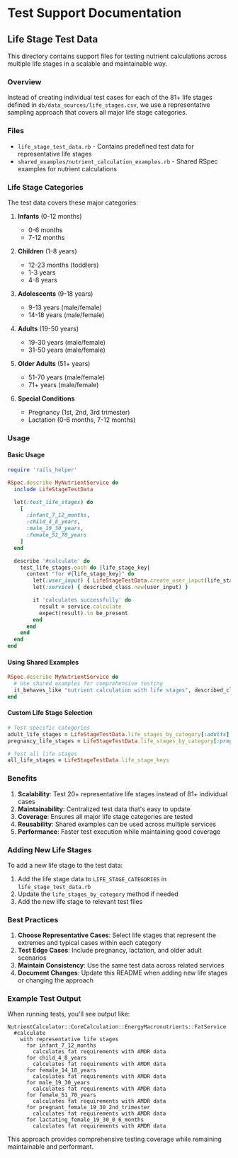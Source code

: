 # Test Support Documentation

## Life Stage Test Data

This directory contains support files for testing nutrient calculations across multiple life stages in a scalable and maintainable way.

### Overview

Instead of creating individual test cases for each of the 81+ life stages defined in `db/data_sources/life_stages.csv`, we use a representative sampling approach that covers all major life stage categories.

### Files

- `life_stage_test_data.rb` - Contains predefined test data for representative life stages
- `shared_examples/nutrient_calculation_examples.rb` - Shared RSpec examples for nutrient calculations

### Life Stage Categories

The test data covers these major categories:

1. **Infants** (0-12 months)
   - 0-6 months
   - 7-12 months

2. **Children** (1-8 years)
   - 12-23 months (toddlers)
   - 1-3 years
   - 4-8 years

3. **Adolescents** (9-18 years)
   - 9-13 years (male/female)
   - 14-18 years (male/female)

4. **Adults** (19-50 years)
   - 19-30 years (male/female)
   - 31-50 years (male/female)

5. **Older Adults** (51+ years)
   - 51-70 years (male/female)
   - 71+ years (male/female)

6. **Special Conditions**
   - Pregnancy (1st, 2nd, 3rd trimester)
   - Lactation (0-6 months, 7-12 months)

### Usage

#### Basic Usage

```ruby
require 'rails_helper'

RSpec.describe MyNutrientService do
  include LifeStageTestData

  let(:test_life_stages) do
    [
      :infant_7_12_months,
      :child_4_8_years,
      :male_19_30_years,
      :female_51_70_years
    ]
  end

  describe '#calculate' do
    test_life_stages.each do |life_stage_key|
      context "for #{life_stage_key}" do
        let(:user_input) { LifeStageTestData.create_user_input(life_stage_key) }
        let(:service) { described_class.new(user_input) }

        it 'calculates successfully' do
          result = service.calculate
          expect(result).to be_present
        end
      end
    end
  end
end
```

#### Using Shared Examples

```ruby
RSpec.describe MyNutrientService do
  # Use shared examples for comprehensive testing
  it_behaves_like "nutrient calculation with life stages", described_class
end
```

#### Custom Life Stage Selection

```ruby
# Test specific categories
adult_life_stages = LifeStageTestData.life_stages_by_category[:adults]
pregnancy_life_stages = LifeStageTestData.life_stages_by_category[:pregnancy]

# Test all life stages
all_life_stages = LifeStageTestData.life_stage_keys
```

### Benefits

1. **Scalability**: Test 20+ representative life stages instead of 81+ individual cases
2. **Maintainability**: Centralized test data that's easy to update
3. **Coverage**: Ensures all major life stage categories are tested
4. **Reusability**: Shared examples can be used across multiple services
5. **Performance**: Faster test execution while maintaining good coverage

### Adding New Life Stages

To add a new life stage to the test data:

1. Add the life stage data to `LIFE_STAGE_CATEGORIES` in `life_stage_test_data.rb`
2. Update the `life_stages_by_category` method if needed
3. Add the new life stage to relevant test files

### Best Practices

1. **Choose Representative Cases**: Select life stages that represent the extremes and typical cases within each category
2. **Test Edge Cases**: Include pregnancy, lactation, and older adult scenarios
3. **Maintain Consistency**: Use the same test data across related services
4. **Document Changes**: Update this README when adding new life stages or changing the approach

### Example Test Output

When running tests, you'll see output like:

```
NutrientCalculator::CoreCalculation::EnergyMacronutrients::FatService
  #calculate
    with representative life stages
      for infant_7_12_months
        calculates fat requirements with AMDR data
      for child_4_8_years
        calculates fat requirements with AMDR data
      for female_14_18_years
        calculates fat requirements with AMDR data
      for male_19_30_years
        calculates fat requirements with AMDR data
      for female_51_70_years
        calculates fat requirements with AMDR data
      for pregnant_female_19_30_2nd_trimester
        calculates fat requirements with AMDR data
      for lactating_female_19_30_0_6_months
        calculates fat requirements with AMDR data
```

This approach provides comprehensive testing coverage while remaining maintainable and performant. 